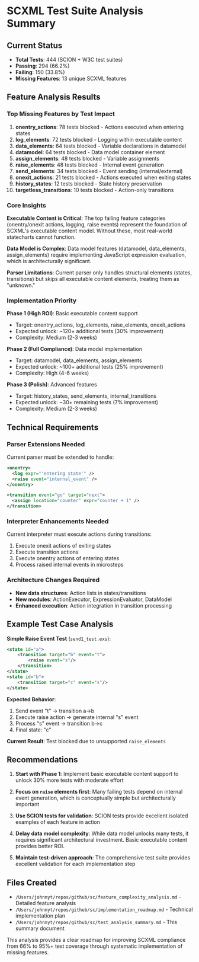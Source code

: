 # SCXML Test Suite Analysis Summary

## Current Status

- **Total Tests**: 444 (SCION + W3C test suites)
- **Passing**: 294 (66.2%)
- **Failing**: 150 (33.8%)
- **Missing Features**: 13 unique SCXML features

## Feature Analysis Results

### Top Missing Features by Test Impact

1. **onentry_actions**: 78 tests blocked - Actions executed when entering states
2. **log_elements**: 72 tests blocked - Logging within executable content  
3. **data_elements**: 64 tests blocked - Variable declarations in datamodel
4. **datamodel**: 64 tests blocked - Data model container element
5. **assign_elements**: 48 tests blocked - Variable assignments
6. **raise_elements**: 48 tests blocked - Internal event generation
7. **send_elements**: 34 tests blocked - Event sending (internal/external)
8. **onexit_actions**: 21 tests blocked - Actions executed when exiting states
9. **history_states**: 12 tests blocked - State history preservation
10. **targetless_transitions**: 10 tests blocked - Action-only transitions

### Core Insights

**Executable Content is Critical**: The top failing feature categories (onentry/onexit actions, logging, raise events) represent the foundation of SCXML's executable content model. Without these, most real-world statecharts cannot function.

**Data Model is Complex**: Data model features (datamodel, data_elements, assign_elements) require implementing JavaScript expression evaluation, which is architecturally significant.

**Parser Limitations**: Current parser only handles structural elements (states, transitions) but skips all executable content elements, treating them as "unknown."

### Implementation Priority

**Phase 1 (High ROI)**: Basic executable content support

- Target: onentry_actions, log_elements, raise_elements, onexit_actions
- Expected unlock: ~120+ additional tests (30% improvement)
- Complexity: Medium (2-3 weeks)

**Phase 2 (Full Compliance)**: Data model implementation  

- Target: datamodel, data_elements, assign_elements
- Expected unlock: ~100+ additional tests (25% improvement)
- Complexity: High (4-6 weeks)

**Phase 3 (Polish)**: Advanced features

- Target: history_states, send_elements, internal_transitions
- Expected unlock: ~30+ remaining tests (7% improvement)  
- Complexity: Medium (2-3 weeks)

## Technical Requirements

### Parser Extensions Needed

Current parser must be extended to handle:

```xml
<onentry>
  <log expr="'entering state'" />
  <raise event="internal_event" />
</onentry>

<transition event="go" target="next">
  <assign location="counter" expr="counter + 1" />
</transition>
```

### Interpreter Enhancements Needed  

Current interpreter must execute actions during transitions:

1. Execute onexit actions of exiting states
2. Execute transition actions  
3. Execute onentry actions of entering states
4. Process raised internal events in microsteps

### Architecture Changes Required

- **New data structures**: Action lists in states/transitions
- **New modules**: ActionExecutor, ExpressionEvaluator, DataModel
- **Enhanced execution**: Action integration in transition processing

## Example Test Case Analysis

**Simple Raise Event Test** (`send1_test.exs`):

```xml
<state id="a">
    <transition target="b" event="t">
        <raise event="s"/>
    </transition>
</state>
<state id="b">  
    <transition target="c" event="s"/>
</state>
```

**Expected Behavior**:

1. Send event "t" → transition a→b
2. Execute raise action → generate internal "s" event  
3. Process "s" event → transition b→c
4. Final state: "c"

**Current Result**: Test blocked due to unsupported `raise_elements`

## Recommendations

1. **Start with Phase 1**: Implement basic executable content support to unlock 30% more tests with moderate effort

2. **Focus on `raise` elements first**: Many failing tests depend on internal event generation, which is conceptually simple but architecturally important

3. **Use SCION tests for validation**: SCION tests provide excellent isolated examples of each feature in action

4. **Delay data model complexity**: While data model unlocks many tests, it requires significant architectural investment. Basic executable content provides better ROI.

5. **Maintain test-driven approach**: The comprehensive test suite provides excellent validation for each implementation step

## Files Created

- `/Users/johnnyt/repos/github/sc/feature_complexity_analysis.md` - Detailed feature analysis
- `/Users/johnnyt/repos/github/sc/implementation_roadmap.md` - Technical implementation plan
- `/Users/johnnyt/repos/github/sc/test_analysis_summary.md` - This summary document

This analysis provides a clear roadmap for improving SCXML compliance from 66% to 95%+ test coverage through systematic implementation of missing features.
